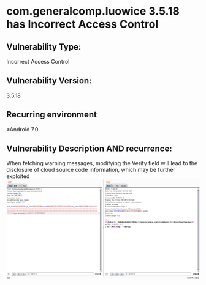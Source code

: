 # com.generalcomp.luowice 3.5.18 has Incorrect Access Control

## Vulnerability Type:

Incorrect Access Control

## Vulnerability Version:

3.5.18

## Recurring environment

≥Android 7.0

## Vulnerability Description AND recurrence:
When fetching warning messages, modifying the Verify field will lead to the disclosure of cloud source code information, which may be further exploited
![warning message](./img/warning.png)